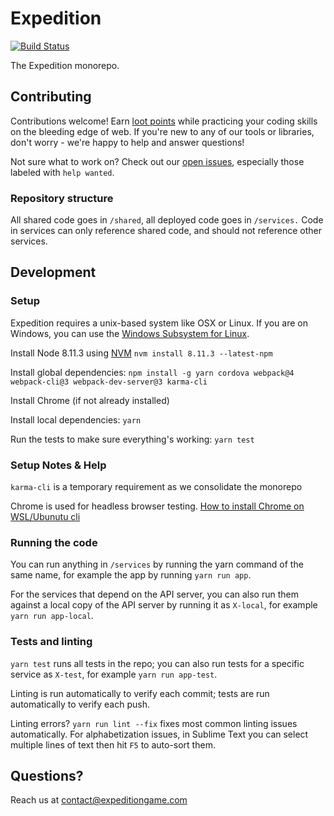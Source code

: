 # Expedition

[![Build Status](https://travis-ci.org/ExpeditionRPG/expedition.svg?branch=master)](https://travis-ci.org/ExpeditionRPG/expedition)

The Expedition monorepo.

## Contributing

Contributions welcome! Earn [loot points](https://expeditiongame.com/loot) while practicing your coding skills on the bleeding edge of web. If you're new to any of our tools or libraries, don't worry - we're happy to help and answer questions!

Not sure what to work on? Check out our [open issues](https://github.com/ExpeditionRPG/expedition/issues), especially those labeled with `help wanted`.

### Repository structure

All shared code goes in `/shared`, all deployed code goes in `/services.` Code in services can only reference shared code, and should not reference other services.

## Development

### Setup

Expedition requires a unix-based system like OSX or Linux. If you are on Windows, you can use the [Windows Subsystem for Linux](https://docs.microsoft.com/en-us/windows/wsl/install-win10).

Install Node 8.11.3 using [NVM](https://github.com/creationix/nvm) `nvm install 8.11.3 --latest-npm`

Install global dependencies: `npm install -g yarn cordova webpack@4 webpack-cli@3 webpack-dev-server@3 karma-cli`

Install Chrome (if not already installed)

Install local dependencies: `yarn`

Run the tests to make sure everything's working: `yarn test`

### Setup Notes & Help

`karma-cli` is a temporary requirement as we consolidate the monorepo

Chrome is used for headless browser testing. [How to install Chrome on WSL/Ubunutu cli](https://askubuntu.com/a/510186)

### Running the code

You can run anything in `/services` by running the yarn command of the same name, for example the app by running `yarn run app`.

For the services that depend on the API server, you can also run them against a local copy of the API server by running it as `X-local`, for example `yarn run app-local`.

### Tests and linting

`yarn test` runs all tests in the repo; you can also run tests for a specific service as `X-test`, for example `yarn run app-test`.

Linting is run automatically to verify each commit; tests are run automatically to verify each push.

Linting errors? `yarn run lint --fix` fixes most common linting issues automatically. For alphabetization issues, in Sublime Text you can select multiple lines of text then hit `F5` to auto-sort them.

## Questions?

Reach us at contact@expeditiongame.com
